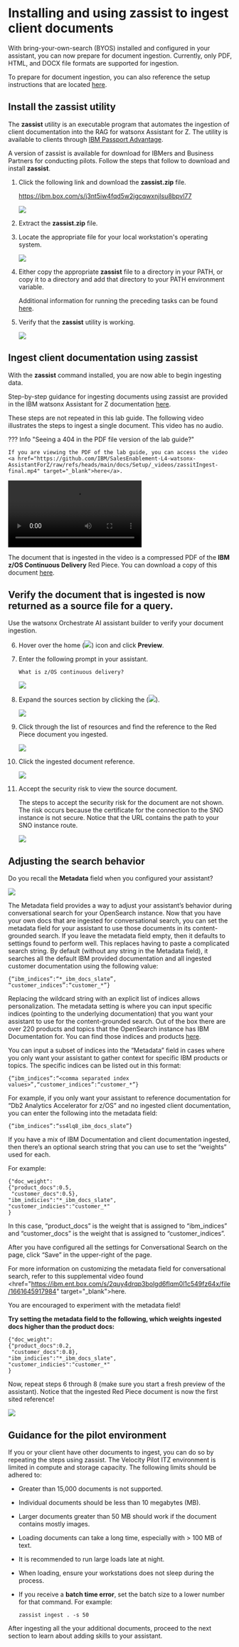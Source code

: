 # Installing and using zassist to ingest client documents
With bring-your-own-search (BYOS) installed and configured in your assistant, you can now prepare for document ingestion. Currently, only PDF, HTML, and DOCX file formats are supported for ingestion. 

To prepare for document ingestion, you can also reference the setup instructions that are located <a href="https://ibmdocs-test.dcs.ibm.com/docs/en/watsonx/waz/2.0?topic=install-zassist-ingest-data" target="_blank">here</a>.

## Install the zassist utility
The **zassist** utility is an executable program that automates the ingestion of client documentation into the RAG for watsonx Assistant for Z. The utility is available to clients through <a href="https://www.ibm.com/software/passportadvantage/pao_customer.html" target="_blank">IBM Passport Advantage</a>.

A version of zassist is available for download for IBMers and Business Partners for conducting pilots. Follow the steps that follow to download and install **zassist**.

1. Click the following link and download the **zassist.zip** file.
   
    <a href="https://ibm.box.com/s/j3nt5iw4fqd5w2jgcqwxnjlsu8bpvl77" target="_blank">https://ibm.box.com/s/j3nt5iw4fqd5w2jgcqwxnjlsu8bpvl77</a>

    ![](_attachments/zassistDownload.png)

2. Extract the **zassist.zip** file.
3. Locate the appropriate file for your local workstation's operating system.

    ![](_attachments/zasstZIPFile.png)

4. Either copy the appropriate **zassist** file to a directory in your PATH, or copy it to a directory and add that directory to your PATH environment variable.

    Additional information for running the preceding tasks can be found <a href="https://www.ibm.com/docs/en/watsonx/waz/2.x?topic=data-installing-zassist#tasktask_w13_lhf_4bc__steps__1" target="_blank">here</a>.

5. Verify that the **zassist** utility is working.

    ![](_attachments/zassistRunning.png)

## Ingest client documentation using **zassist**
With the **zassist** command installed, you are now able to begin ingesting data. 

Step-by-step guidance for ingesting documents using zassist are provided in the IBM watsonx Assistant for Z documentation <a href="https://www.ibm.com/docs/en/watsonx/waz/2.x?topic=data-ingesting" target="_blank">here</a>.

These steps are not repeated in this lab guide. The following video illustrates the steps to ingest a single document. This video has no audio.

??? Info "Seeing a 404 in the PDF file version of the lab guide?"

    If you are viewing the PDF of the lab guide, you can access the video <a href="https://github.com/IBM/SalesEnablement-L4-watsonx-AssistantForZ/raw/refs/heads/main/docs/Setup/_videos/zassitIngest-final.mp4" target="_blank">here</a>.

![type:video](_videos/zassitIngest-final.mp4)

The document that is ingested in the video is a compressed PDF of the **IBM z/OS Continuous Delivery** Red Piece. You can download a copy of this document <a href="https://github.com/IBM/SalesEnablement-L4-watsonx-AssistantForZ/blob/main/docs/Setup/_sampleDocs/redp5340-compressed.pdf" target="_blank">here</a>.

## Verify the document that is ingested is now returned as a source file for a query.
Use the watsonx Orchestrate AI assistant builder to verify your document ingestion.

6. Hover over the home (![](_attachments/homeIcon.png)) icon and click **Preview**.
7. Enter the following prompt in your assistant.

    ```
    What is z/OS continuous delivery?
    ```

    ![](_attachments/verifyIngest0.png)

8. Expand the sources section by clicking the (![](_attachments/downArrowIcon.png)).
   
    ![](_attachments/verifyIngest1.png)

9. Click through the list of resources and find the reference to the Red Piece document you ingested.

    ![](_attachments/verifyIngest2.png)

10. Click the ingested document reference.

    ![](_attachments/verifyIngest3.png)

11. Accept the security risk to view the source document.

    The steps to accept the security risk for the document are not shown. The risk occurs because the certificate for the connection to the SNO instance is not secure. Notice that the URL contains the path to your SNO instance route.

    ![](_attachments/verifyIngest4.png)
 
## Adjusting the search behavior
Do you recall the **Metadata** field when you configured your assistant?

![](_attachments/genAISettings2b.png)

The Metadata field provides a way to adjust your assistant’s behavior during conversational search for your OpenSearch instance. Now that you have your own docs that are ingested for conversational search, you can set the metadata field for your assistant to use those documents in its content-grounded search. If you leave the metadata field empty, then it defaults to settings found to perform well. This replaces having to paste a complicated search string.
By default (without any string in the Metadata field), it searches all the default IBM provided documentation and all ingested customer documentation using the following value:

```
{“ibm_indices”:“*_ibm_docs_slate”,
“customer_indices”:“customer_*”}
```

Replacing the wildcard string with an explicit list of indices allows personalization. The metadata setting is where you can input specific indices (pointing to the underlying documentation) that you want your assistant to use for the content-grounded search. Out of the box there are over 220 products and topics that the OpenSearch instance has IBM Documentation for. You can find those indices and products <a href="https://ibm.box.com/s/anioal2xuwbsck8v3l4r48juzh9tbcqn" target="_blank">here</a>.

You can input a subset of indices into the “Metadata” field in cases where you only want your assistant to gather context for specific IBM products or topics. The specific indices can be listed out in this format:

```
{“ibm_indices”:“<comma separated index values>”,“customer_indices”:“customer_*”}
```

For example, if you only want your assistant to reference documentation for “Db2 Analytics Accelerator for z/OS” and no ingested client documentation, you can enter the following into the metadata field:

```
{“ibm_indices”:“ss4lq8_ibm_docs_slate”}
```

If you have a mix of IBM Documentation and client documentation ingested, then there’s an optional search string that you can use to set the “weights” used for each. 

For example:

```
{"doc_weight":
{"product_docs":0.5,
 "customer_docs":0.5},
"ibm_indicies":"*_ibm_docs_slate",
"customer_indicies":"customer_*"
}
```

In this case, “product_docs” is the weight that is assigned to “ibm_indices” and “customer_docs” is the weight that is assigned to “customer_indices”.

After you have configured all the settings for Conversational Search on the page, click “Save” in the upper-right of the page.

For more information on customizing the metadata field for conversational search, refer to this supplemental video found <href="https://ibm.ent.box.com/s/2quy4drqp3bolgd6flqm0l1c549fz64x/file/1661645917984" target="_blank">here</a>.

You are encouraged to experiment with the metadata field!

**Try setting the metadata field to the following, which weights ingested docs higher than the product docs:**

```
{"doc_weight":
{"product_docs":0.2,
 "customer_docs":0.8},
"ibm_indicies":"*_ibm_docs_slate",
"customer_indicies":"customer_*"
}
```

Now, repeat steps 6 through 8 (make sure you start a fresh preview of the assistant). Notice that the ingested Red Piece document is now the first sited reference!

![](_attachments/verifyIngest5.png)

## Guidance for the pilot environment
If you or your client have other documents to ingest, you can do so by repeating the steps using zassist. The Velocity Pilot ITZ environment is limited in compute and storage capacity. The following limits should be adhered to:

- Greater than 15,000 documents is not supported.

- Individual documents should be less than 10 megabytes (MB).

- Larger documents greater than 50 MB should work if the document contains mostly images.

- Loading documents can take a long time, especially with > 100 MB of text.

- It is recommended to run large loads late at night.

- When loading, ensure your workstations does not sleep during the process.

- If you receive a **batch time error**, set the batch size to a lower number for that command. For example:
  
    ```
    zassist ingest . -s 50
    ```

After ingesting all the your additional documents, proceed to the next section to learn about adding skills to your assistant.